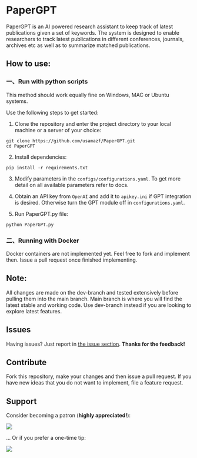 # PaperGPT

PaperGPT is an AI powered research assistant to keep track of latest publications given a set of keywords. The system is designed to enable researchers to track latest publications in different conferences, journals, archives etc as well as to summarize matched publications.

## How to use:

### 一、Run with python scripts

This method should work equally fine on Windows, MAC or Ubuntu systems.

Use the following steps to get started:
1. Clone the repository and enter the project directory to your local machine or a server of your choice:
```
git clone https://github.com/usamazf/PaperGPT.git
cd PaperGPT
```

2. Install dependencies:
```
pip install -r requirements.txt
```

3. Modify parameters in the `configs/configurations.yaml`. To get more detail on all available parameters refer to docs.

4. Obtain an API key from `OpenAI` and add it to `apikey.ini` if GPT integration is desired. Otherwise turn the GPT module off in `configurations.yaml`.

5. Run PaperGPT.py file:
```
python PaperGPT.py
``` 


### 二、Running with Docker

Docker containers are not implemented yet. Feel free to fork and implement then. Issue a pull request once finished implementing.


## Note:

All changes are made on the dev-branch and tested extensively before pulling them into the main branch. Main branch is where you will find the latest stable and working code. Use dev-branch instead if you are looking to explore latest features.


## Issues

Having issues? Just report in [the issue section](https://github.com/usamazf/PaperGPT/issues). **Thanks for the feedback!**


## Contribute

Fork this repository, make your changes and then issue a pull request. If you have new ideas that you do not want to implement, file a feature request.


## Support

Consider becoming a patron (**highly appreciated!**):

[![](https://c5.patreon.com/external/logo/become_a_patron_button.png)](https://www.patreon.com/usamazf)

... Or if you prefer a one-time tip:

[![](https://www.paypalobjects.com/en_US/i/btn/btn_donateCC_LG.gif)](https://paypal.me/usamazfr)

